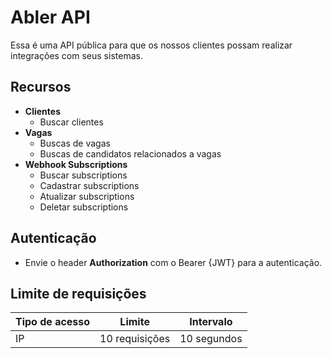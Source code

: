 # Abler API

Essa é uma API pública para que os nossos clientes possam
realizar integrações com seus sistemas.

## Recursos

- **Clientes**
  - Buscar clientes
- **Vagas**
  - Buscas de vagas
  - Buscas de candidatos relacionados a vagas
- **Webhook Subscriptions**
  - Buscar subscriptions
  - Cadastrar subscriptions
  - Atualizar subscriptions
  - Deletar subscriptions

## Autenticação

- Envie o header **Authorization** com o Bearer {JWT} para a autenticação.

## Limite de requisições

|Tipo de acesso   	| Limite   	     |Intervalo    |
|---	              |---	           |---	         |
|IP   	            | 10 requisições | 10 segundos |

